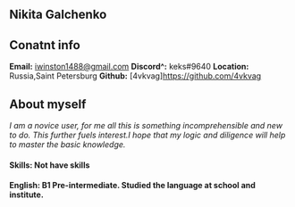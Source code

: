 ## Nikita Galchenko
## Conatnt info
**Email:** iwinston1488@gmail.com
**Discord^:** keks#9640
**Location:** Russia,Saint Petersburg
**Github:** [4vkvag]https://github.com/4vkvag
## About myself 
*I am a novice user, for me all this is something incomprehensible and new to do. This further fuels interest.I hope that my logic and diligence will help to master the basic knowledge.*
#### **Skills:** Not have skills
#### **English:** B1 Pre-intermediate. Studied the language at school and institute.


